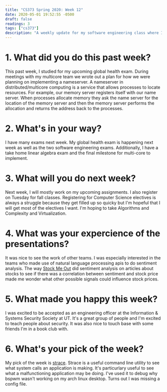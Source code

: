 ```yaml
---
title: "CS373 Spring 2020: Week 12"
date: 2020-05-01 19:52:55 -0500
draft: false
readings: 3
tags: ["cs373"]
description: "A weekly update for my software engineering class where I discuss: Nameservers, becoming an Information & Systems Security Society officer and our group presentations for our software engineering class"
---
```


# 1. What did you do this past week?

This past week, I studied for my upcoming global health exam. During meetings with my multicore team we wrote out a plan for how we were planning on implementing a nameserver. A nameserver in distributed/multicore computing is a service that allows processes to locate resources. For example, our memory server registers itself with our name server. When processes allocate memory they ask the name server for the location of the memory server and then the memory server performs the allocation and returns the address back to the processes. 

# 2. What's in your way?

I have many exams next week. My global health exam is happening next week as well as the two software engineering exams. Additionally, I have a take home linear algebra exam and the final milestone for multi-core to implement. 

# 3. What will you do next week?

Next week, I will mostly work on my upcoming assignments. I also register on Tuesday for fall classes.  Registering for Computer Science electives is always a struggle because they get filled up so quicky but I'm hopeful that I will get most of the electives I want. I'm hoping to take Algorithms and Complexity and Virtualization.

# 4. What was your expercience of the presentations?

It was nice to see the work of other teams. I was especially interested in the teams who made use of natural language processing apis to do sentiment analysis. The way [Stock Me Out](https://stockmeout.com/) did sentiment analysis on articles about stocks to see if there was a correlation between sentiment and stock price made me wonder what other possible signals could influence stock prices.

# 5. What made you happy this week?

I was excited to be accepted as an engineering officer at the Information & Systems Security Society at UT. It's a great group of people and I'm excited to teach people about security. It was also nice to touch base with some friends I'm in a book club with.

# 6. What's your pick of the week?

My pick of the week is [strace](https://jvns.ca/blog/2013/12/22/fun-with-strace/). Strace is a useful command line utility to see what system calls an application is making. It's particurlary useful to see what a malfunctioning application may be doing. I've used it to debug why bspwm wasn't working on my arch linux desktop. Turns out I was missing a config file. 